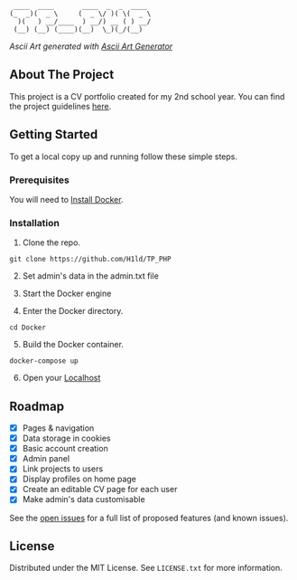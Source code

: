 ```
 ____  ____       ____  _  _  ____ 
(_  _)(  _ \     (  _ \/ )( \(  _ \
  )(   ) __/____  ) __/) __ ( ) __/
 (__) (__) (____)(__)  \_)(_/(__)  
```
_Ascii Art generated with [Ascii Art Generator](http://patorjk.com/software/taag/#p=display&f=Graffiti&t=Type%20Something%20)_

## About The Project

This project is a CV portfolio created for my 2nd school year.
You can find the project guidelines [here](https://docs.google.com/document/d/10SFCnGltg1fv6y0niBMExl12ptZUHcTmDr_JrZdyU78/edit?tab=t.0).

## Getting Started

To get a local copy up and running follow these simple steps.


### Prerequisites

You will need to [Install Docker](https://docs.docker.com/engine/install/).

### Installation

1. Clone the repo.
```
git clone https://github.com/H1ld/TP_PHP
```

2. Set admin's data in the admin.txt file

3. Start the Docker engine

4. Enter the Docker directory.
```
cd Docker
```

5. Build the Docker container.
```
docker-compose up
```

6. Open your [Localhost](127.0.0.1)

## Roadmap

- [x] Pages & navigation
- [x] Data storage in cookies
- [x] Basic account creation
- [x] Admin panel
- [x] Link projects to users
- [x] Display profiles on home page
- [x] Create an editable CV page for each user
- [x] Make admin's data customisable

See the [open issues](https://github.com/H1ld/TP_PHP/issues) for a full list of proposed features (and known issues).

<!-- LICENSE -->
## License

Distributed under the MIT License. See `LICENSE.txt` for more information.